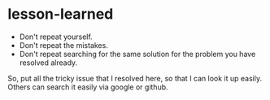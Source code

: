 # lesson-learned

- Don't repeat yourself.
- Don't repeat the mistakes.
- Don't repeat searching for the same solution for the problem you have resolved already.

So, put all the tricky issue that I resolved here, so that I can look it up easily.  Others can search it easily via google or github.
